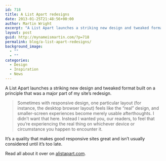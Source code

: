 ```yaml
---
id: 718
title: A List Apart redesigns
date: 2013-01-25T21:48:56+00:00
author: Martin Wright
excerpt: "A List Apart launches a striking new design and tweaked format built on a principle that was a major part of my site's redesign."
layout: post
guid: http://mynameismartin.com/?p=718
permalink: blog/a-list-apart-redesigns/
background_image:
  - ""
  - ""
categories:
  - Design
  - Inspiration
  - News
---
```

A List Apart launches a striking new design and tweaked format built on a principle that was a major part of my site&#8217;s redesign.

> Sometimes with responsive design, one particular layout (for instance, the desktop browser layout) feels like the “real” design, and smaller-screen experiences become merely usable afterthoughts. I didn’t want that here. Instead I wanted you, our readers, to feel that you’re experiencing the real thing on whichever device or circumstance you happen to encounter it.

It&#8217;s a quality that makes good responsive sites great and isn&#8217;t usually considered until it&#8217;s too late.

Read all about it over on [alistapart.com](http://alistapart.com/article/a-list-apart-relaunches-new-features-new-design).